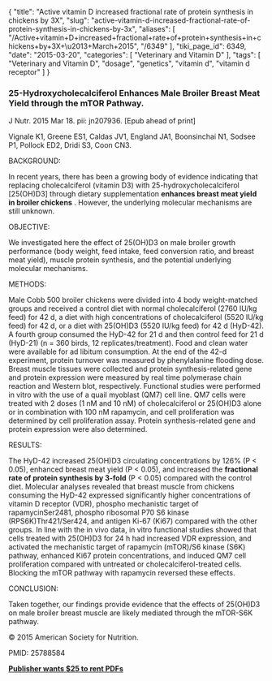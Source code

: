 {
    "title": "Active vitamin D increased fractional rate of protein synthesis in chickens by 3X",
    "slug": "active-vitamin-d-increased-fractional-rate-of-protein-synthesis-in-chickens-by-3x",
    "aliases": [
        "/Active+vitamin+D+increased+fractional+rate+of+protein+synthesis+in+chickens+by+3X+\u2013+March+2015",
        "/6349"
    ],
    "tiki_page_id": 6349,
    "date": "2015-03-20",
    "categories": [
        "Veterinary and Vitamin D"
    ],
    "tags": [
        "Veterinary and Vitamin D",
        "dosage",
        "genetics",
        "vitamin d",
        "vitamin d receptor"
    ]
}


### 25-Hydroxycholecalciferol Enhances Male Broiler Breast Meat Yield through the mTOR Pathway.

J Nutr. 2015 Mar 18. pii: jn207936. <span>[Epub ahead of print]</span>

Vignale K1, Greene ES1, Caldas JV1, England JA1, Boonsinchai N1, Sodsee P1, Pollock ED2, Dridi S3, Coon CN3.

BACKGROUND:

In recent years, there has been a growing body of evidence indicating that replacing cholecalciferol (vitamin D3) with 25-hydroxycholecalciferol <span>[25(OH)D3]</span> through dietary supplementation  **enhances breast meat yield in broiler chickens** . However, the underlying molecular mechanisms are still unknown.

OBJECTIVE:

We investigated here the effect of 25(OH)D3 on male broiler growth performance (body weight, feed intake, feed conversion ratio, and breast meat yield), muscle protein synthesis, and the potential underlying molecular mechanisms.

METHODS:

Male Cobb 500 broiler chickens were divided into 4 body weight-matched groups and received a control diet with normal cholecalciferol (2760 IU/kg feed) for 42 d, a diet with high concentrations of cholecalciferol (5520 IU/kg feed) for 42 d, or a diet with 25(OH)D3 (5520 IU/kg feed) for 42 d (HyD-42). A fourth group consumed the HyD-42 for 21 d and then control feed for 21 d (HyD-21) (n = 360 birds, 12 replicates/treatment). Food and clean water were available for ad libitum consumption. At the end of the 42-d experiment, protein turnover was measured by phenylalanine flooding dose. Breast muscle tissues were collected and protein synthesis-related gene and protein expression were measured by real time polymerase chain reaction and Western blot, respectively. Functional studies were performed in vitro with the use of a quail myoblast (QM7) cell line. QM7 cells were treated with 2 doses (1 nM and 10 nM) of cholecalciferol or 25(OH)D3 alone or in combination with 100 nM rapamycin, and cell proliferation was determined by cell proliferation assay. Protein synthesis-related gene and protein expression were also determined.

RESULTS:

The HyD-42 increased 25(OH)D3 circulating concentrations by 126% (P < 0.05), enhanced breast meat yield (P < 0.05), and increased the  **fractional rate of protein synthesis by 3-fold**  (P < 0.05) compared with the control diet. Molecular analyses revealed that breast muscle from chickens consuming the HyD-42 expressed significantly higher concentrations of vitamin D receptor (VDR), phospho mechanistic target of rapamycinSer2481, phospho ribosomal P70 S6 kinase (RPS6K)Thr421/Ser424, and antigen Ki-67 (Ki67) compared with the other groups. In line with the in vivo data, in vitro functional studies showed that cells treated with 25(OH)D3 for 24 h had increased VDR expression, and activated the mechanistic target of rapamycin (mTOR)/S6 kinase (S6K) pathway, enhanced Ki67 protein concentrations, and induced QM7 cell proliferation compared with untreated or cholecalciferol-treated cells. Blocking the mTOR pathway with rapamycin reversed these effects.

CONCLUSION:

Taken together, our findings provide evidence that the effects of 25(OH)D3 on male broiler breast muscle are likely mediated through the mTOR-S6K pathway.

© 2015 American Society for Nutrition.

PMID: 25788584 

 **[Publisher wants $25 to rent PDFs](http://jn.nutrition.org/content/early/2015/03/18/jn.114.207936.full.pdf+html)**